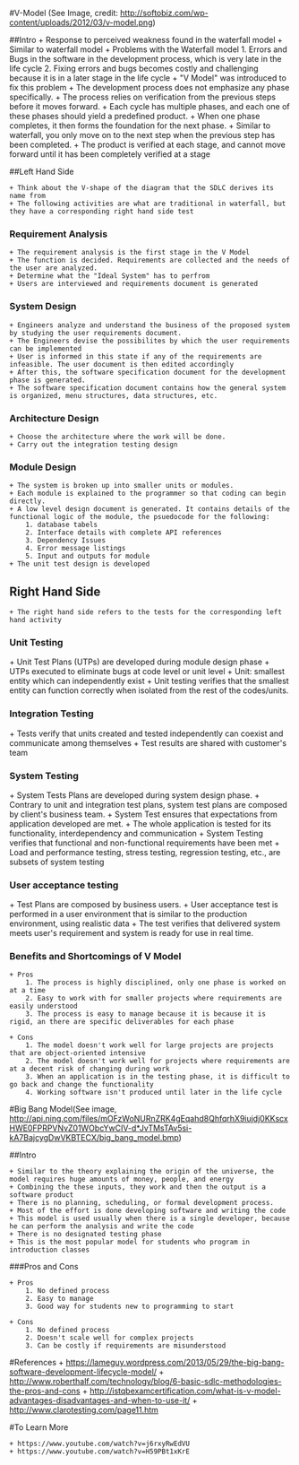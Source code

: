 #V-Model (See Image, credit: http://softobiz.com/wp-content/uploads/2012/03/v-model.png)

##Intro
    + Response to perceived weakness found in the waterfall model
    + Similar to waterfall model
    + Problems with the Waterfall model
        1. Errors and Bugs in the software in the development process, which is very late in the life cycle
        2. Fixing errors and bugs becomes costly and challenging because it is in a later stage in the life cycle
    + "V Model" was introduced to fix this problem
    + The development process does not emphasize any phase specifically. 
    + The process relies on verification from the previous steps before it moves forward.
    + Each cycle has multiple phases, and each one of these phases should yield a predefined product. 
    + When one phase completes, it then forms the foundation for the next phase.
    + Similar to waterfall, you only move on to the next step when the previous step has been completed. 
    + The product is verified at each stage, and cannot move forward until it has been completely verified at a stage

##Left Hand Side

    + Think about the V-shape of the diagram that the SDLC derives its name from
    + The following activities are what are traditional in waterfall, but they have a corresponding right hand side test

<h3>Requirement Analysis</h3>

    + The requirement analysis is the first stage in the V Model
    + The function is decided. Requirements are collected and the needs of the user are analyzed.
    + Determine what the "Ideal System" has to perfrom
    + Users are interviewed and requirements document is generated
    

<h3>System Design</h3>
    
    + Engineers analyze and understand the business of the proposed system by studying the user requirements document.
    + The Engineers devise the possibilites by which the user requirements can be implemented
    + User is informed in this state if any of the requirements are infeasible. The user document is then edited accordingly
    + After this, the software specification document for the development phase is generated. 
    + The software specification document contains how the general system is organized, menu structures, data structures, etc. 

<h3>Architecture Design</h3>

    + Choose the architecture where the work will be done.
    + Carry out the integration testing design 

<h3>Module Design</h3> 

    + The system is broken up into smaller units or modules.
    + Each module is explained to the programmer so that coding can begin directly. 
    + A low level design document is generated. It contains details of the functional logic of the module, the psuedocode for the following:
        1. database tabels
        2. Interface details with complete API references
        3. Dependency Issues
        4. Error message listings
        5. Input and outputs for module
    + The unit test design is developed

## Right Hand Side

    + The right hand side refers to the tests for the corresponding left hand activity

<h3>Unit Testing</h3> 
    + Unit Test Plans (UTPs) are developed during module design phase
    + UTPs executed to eliminate bugs at code level or unit level 
    + Unit: smallest entity which can independently exist
    + Unit testing verifies that the smallest entity can function correctly when isolated from the rest of the codes/units.
    
<h3>Integration Testing</h3>
    + Tests verify that units created and tested independently can coexist and communicate among themselves
    + Test results are shared with customer's team

<h3>System Testing</h3> 
    + System Tests Plans are developed during system design phase.
    + Contrary to unit and integration test plans, system test plans are composed by client's business team.
    + System Test ensures that expectations from application developed are met. 
    + The whole application is tested for its functionality, interdependency and communication
    + System Testing verifies that functional and non-functional requirements have been met
    + Load and performance testing, stress testing, regression testing, etc., are subsets of system testing

<h3>User acceptance testing</h3>
    + Test Plans are composed by business users.
    + User acceptance test is performed in a user environment that is similar to the production environment, using realistic data
    + The test verifies that delivered system meets user's requirement and system is ready for use in real time.

<h3>Benefits and Shortcomings of V Model</h3>

    + Pros
        1. The process is highly disciplined, only one phase is worked on at a time
        2. Easy to work with for smaller projects where requirements are easily understood
        3. The process is easy to manage because it is because it is rigid, an there are specific deliverables for each phase

    + Cons
        1. The model doesn't work well for large projects are projects that are object-oriented intensive
        2. The model doesn't work well for projects where requirements are at a decent risk of changing during work
        3. When an application is in the testing phase, it is difficult to go back and change the functionality
        4. Working software isn't produced until later in the life cycle    

#Big Bang Model(See image, http://api.ning.com/files/mOFzWoNURnZRK4gEqahd8QhfqrhX9iujdj0KKscxHWE0FPRPVNvZ01WObcYwCIV-d*JvTMsTAv5si-kA7BajcygDwVKBTECX/big_bang_model.bmp)

##Intro

    + Similar to the theory explaining the origin of the universe, the model requires huge amounts of money, people, and energy
    + Combining the these inputs, they work and then the output is a software product
    + There is no planning, scheduling, or formal development process.
    + Most of the effort is done developing software and writing the code
    + This model is used usually when there is a single developer, because he can perform the analysis and write the code
    + There is no designated testing phase 
    + This is the most popular model for students who program in introduction classes

###Pros and Cons
    
    + Pros
        1. No defined process
        2. Easy to manage
        3. Good way for students new to programming to start

    + Cons
        1. No defined process
        2. Doesn't scale well for complex projects
        3. Can be costly if requirements are misunderstood


#References 
    + https://lameguy.wordpress.com/2013/05/29/the-big-bang-software-development-lifecycle-model/
    + http://www.roberthalf.com/technology/blog/6-basic-sdlc-methodologies-the-pros-and-cons
    + http://istqbexamcertification.com/what-is-v-model-advantages-disadvantages-and-when-to-use-it/
    + http://www.clarotesting.com/page11.htm


#To Learn More

    + https://www.youtube.com/watch?v=j6rxyRwEdVU
    + https://www.youtube.com/watch?v=H59PBt1xKrE
    



